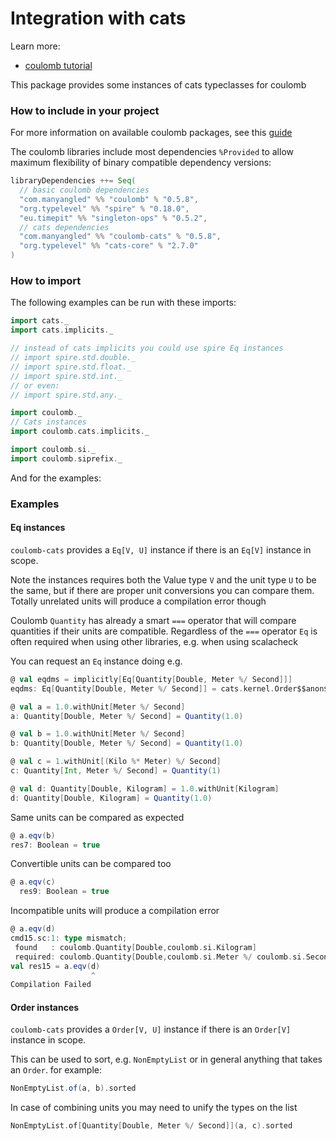 # Integration with cats

Learn more:

* [coulomb tutorial](../README.md#tutorial)

This package provides some instances of cats typeclasses for coulomb

### How to include in your project

For more information on available coulomb packages, see this
[guide](../README.md#how-to-include-coulomb-in-your-project)

The coulomb libraries include most dependencies `%Provided` to allow maximum flexibility
of binary compatible dependency versions:

```scala
libraryDependencies ++= Seq(
  // basic coulomb dependencies
  "com.manyangled" %% "coulomb" % "0.5.8",
  "org.typelevel" %% "spire" % "0.18.0",
  "eu.timepit" %% "singleton-ops" % "0.5.2",
  // cats dependencies
  "com.manyangled" %% "coulomb-cats" % "0.5.8",
  "org.typelevel" %% "cats-core" % "2.7.0"
)
```

### How to import

The following examples can be run with these imports:

```scala
import cats._
import cats.implicits._

// instead of cats implicits you could use spire Eq instances
// import spire.std.double._
// import spire.std.float._
// import spire.std.int._
// or even:
// import spire.std.any._

import coulomb._
// Cats instances
import coulomb.cats.implicits._

import coulomb.si._
import coulomb.siprefix._
```

And for the examples:


### Examples

#### Eq instances

`coulomb-cats` provides a `Eq[V, U]` instance if there is an `Eq[V]` instance in scope.

Note the instances requires both the Value type `V` and the unit type `U` to be the same,
but if there are proper unit conversions you can compare them.
Totally unrelated units will produce a compilation error though

Coulomb `Quantity` has already a smart `===` operator that will compare quantities if
their units are compatible. Regardless of the `===` operator `Eq` is often required when
using other libraries, e.g. when using scalacheck

You can request an `Eq` instance doing e.g.
```scala
@ val eqdms = implicitly[Eq[Quantity[Double, Meter %/ Second]]]
eqdms: Eq[Quantity[Double, Meter %/ Second]] = cats.kernel.Order$$anon$2@5f193335

@ val a = 1.0.withUnit[Meter %/ Second]
a: Quantity[Double, Meter %/ Second] = Quantity(1.0)

@ val b = 1.0.withUnit[Meter %/ Second]
b: Quantity[Double, Meter %/ Second] = Quantity(1.0)

@ val c = 1.withUnit[(Kilo %* Meter) %/ Second]
c: Quantity[Int, Meter %/ Second] = Quantity(1)

@ val d: Quantity[Double, Kilogram] = 1.0.withUnit[Kilogram]
d: Quantity[Double, Kilogram] = Quantity(1.0)

```
Same units can be compared as expected
```scala
@ a.eqv(b)
res7: Boolean = true
```

Convertible units can be compared too 
```scala
@ a.eqv(c)
  res9: Boolean = true
```

Incompatible units will produce a compilation error

```scala
@ a.eqv(d)
cmd15.sc:1: type mismatch;
 found   : coulomb.Quantity[Double,coulomb.si.Kilogram]
 required: coulomb.Quantity[Double,coulomb.si.Meter %/ coulomb.si.Second]
val res15 = a.eqv(d)
                  ^
Compilation Failed

```

#### Order instances

`coulomb-cats` provides a `Order[V, U]` instance if there is an `Order[V]` instance in scope.

This can be used to sort, e.g. `NonEmptyList` or in general anything that takes an `Order`. for example:

```scala
NonEmptyList.of(a, b).sorted
```

In case of combining units you may need to unify the types on the list

```scala
NonEmptyList.of[Quantity[Double, Meter %/ Second]](a, c).sorted
```

